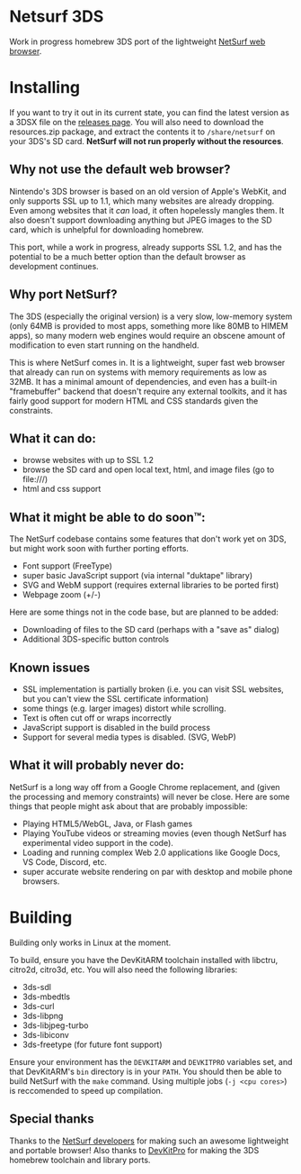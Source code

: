 # Netsurf 3DS

Work in progress homebrew 3DS port of the lightweight [NetSurf web browser](https://www.netsurf-browser.org/).

# Installing 

If you want to try it out in its current state, you can find the latest version as a 3DSX file on the [releases page](https://github.com/coderman64/netsurf-3ds/releases). You will also need to download the resources.zip package, and extract the contents it to `/share/netsurf` on your 3DS's SD card. **NetSurf will not run properly without the resources**.

## Why not use the default web browser?

Nintendo's 3DS browser is based on an old version of Apple's WebKit, and only supports SSL up to 1.1, which many websites are already dropping. Even among websites that it *can* load, it often hopelessly mangles them. It also doesn't support downloading anything but JPEG images to the SD card, which is unhelpful for downloading homebrew.

This port, while a work in progress, already supports SSL 1.2, and has the potential to be a much better option than the default browser as development continues.

## Why port NetSurf?

The 3DS (especially the original version) is a very slow, low-memory system (only 64MB is provided to most apps, something more like 80MB to HIMEM apps), so many modern web engines would require an obscene amount of modification to even start running on the handheld. 

This is where NetSurf comes in. It is a lightweight, super fast web browser that already can run on systems with memory requirements as low as 32MB. It has a minimal amount of dependencies, and even has a built-in "framebuffer" backend that doesn't require any external toolkits, and it has fairly good support for modern HTML and CSS standards given the constraints.

## What it can do:
- browse websites with up to SSL 1.2
- browse the SD card and open local text, html, and image files (go to file:///)
- html and css support

## What it might be able to do soon&trade;:

The NetSurf codebase contains some features that don't work yet on 3DS, but might work soon with further porting efforts.
- Font support (FreeType)
- super basic JavaScript support (via internal "duktape" library)
- SVG and WebM support (requires external libraries to be ported first)
- Webpage zoom (+/-)

Here are some things not in the code base, but are planned to be added:
- Downloading of files to the SD card (perhaps with a "save as" dialog)
- Additional 3DS-specific button controls

## Known issues
- SSL implementation is partially broken (i.e. you can visit SSL websites, but you can't view the SSL certificate information)
- some things (e.g. larger images) distort while scrolling.
- Text is often cut off or wraps incorrectly
- JavaScript support is disabled in the build process
- Support for several media types is disabled. (SVG, WebP)

## What it will probably never do:
NetSurf is a long way off from a Google Chrome replacement, and (given the processing and memory constraints) will never be close. Here are some things that people might ask about that are probably impossible:
- Playing HTML5/WebGL, Java, or Flash games
- Playing YouTube videos or streaming movies (even though NetSurf has experimental video support in the code).
- Loading and running complex Web 2.0 applications like Google Docs, VS Code, Discord, etc.
- super accurate website rendering on par with desktop and mobile phone browsers.

# Building 


Building only works in Linux at the moment.

To build, ensure you have the DevKitARM toolchain installed with libctru, citro2d, citro3d, etc. You will also need the following libraries:

- 3ds-sdl
- 3ds-mbedtls
- 3ds-curl
- 3ds-libpng
- 3ds-libjpeg-turbo
- 3ds-libiconv
- 3ds-freetype (for future font support)

Ensure your environment has the `DEVKITARM` and `DEVKITPRO` variables set, and that DevKitARM's `bin` directory is in your `PATH`. You should then be able to build NetSurf with the `make` command. Using multiple jobs (`-j <cpu cores>`) is reccomended to speed up compilation.

## Special thanks

Thanks to the [NetSurf developers](https://www.netsurf-browser.org/) for making such an awesome lightweight and portable browser! Also thanks to [DevKitPro](https://devkitpro.org/) for making the 3DS homebrew toolchain and library ports.
